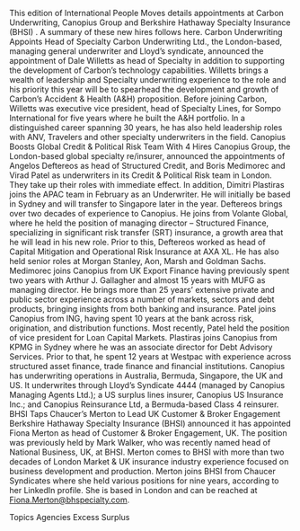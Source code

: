 This edition of International People Moves details appointments at Carbon Underwriting, Canopius Group and Berkshire Hathaway Specialty Insurance (BHSI) .
A summary of these new hires follows here.
Carbon Underwriting Appoints Head of Specialty
Carbon Underwriting Ltd., the London-based, managing general underwriter and Lloyd’s syndicate, announced the appointment of Dale Willetts as head of Specialty in addition to supporting the development of Carbon’s technology capabilities.
Willetts brings a wealth of leadership and Specialty underwriting experience to the role and his priority this year will be to spearhead the development and growth of Carbon’s Accident & Health (A&H) proposition.
Before joining Carbon, Willetts was executive vice president, head of Specialty Lines, for Sompo International for five years where he built the A&H portfolio. In a distinguished career spanning 30 years, he has also held leadership roles with ANV, Travelers and other specialty underwriters in the field.
Canopius Boosts Global Credit & Political Risk Team With 4 Hires
Canopius Group, the London-based global specialty re/insurer, announced the appointments of Angelos Deftereos as head of Structured Credit, and Boris Medimorec and Virad Patel as underwriters in its Credit & Political Risk team in London. They take up their roles with immediate effect.
In addition, Dimitri Plastiras joins the APAC team in February as an Underwriter. He will initially be based in Sydney and will transfer to Singapore later in the year.
Deftereos brings over two decades of experience to Canopius. He joins from Volante Global, where he held the position of managing director – Structured Finance, specializing in significant risk transfer (SRT) insurance, a growth area that he will lead in his new role. Prior to this, Deftereos worked as head of Capital Mitigation and Operational Risk Insurance at AXA XL. He has also held senior roles at Morgan Stanley, Aon, Marsh and Goldman Sachs.
Medimorec joins Canopius from UK Export Finance having previously spent two years with Arthur J. Gallagher and almost 15 years with MUFG as managing director. He brings more than 25 years’ extensive private and public sector experience across a number of markets, sectors and debt products, bringing insights from both banking and insurance.
Patel joins Canopius from ING, having spent 10 years at the bank across risk, origination, and distribution functions. Most recently, Patel held the position of vice president for Loan Capital Markets.
Plastiras joins Canopius from KPMG in Sydney where he was an associate director for Debt Advisory Services. Prior to that, he spent 12 years at Westpac with experience across structured asset finance, trade finance and financial institutions.
Canopius has underwriting operations in Australia, Bermuda, Singapore, the UK and US. It underwrites through Lloyd’s Syndicate 4444 (managed by Canopius Managing Agents Ltd.); a US surplus lines insurer, Canopius US Insurance Inc.; and Canopius Reinsurance Ltd, a Bermuda-based Class 4 reinsurer.
BHSI Taps Chaucer’s Merton to Lead UK Customer & Broker Engagement
Berkshire Hathaway Specialty Insurance (BHSI) announced it has appointed Fiona Merton as head of Customer & Broker Engagement, UK. The position was previously held by Mark Walker, who was recently named head of National Business, UK, at BHSI.
Merton comes to BHSI with more than two decades of London Market & UK insurance industry experience focused on business development and production. Merton joins BHSI from Chaucer Syndicates where she held various positions for nine years, according to her LinkedIn profile.
She is based in London and can be reached at Fiona.Merton@bhspecialty.com.

Topics
Agencies
Excess Surplus
